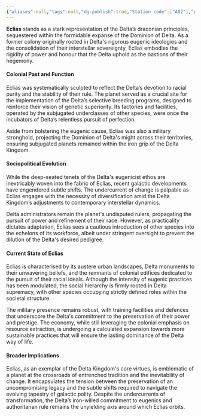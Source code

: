 ```yaml
---
{"aliases":null,"tags":null,"dg-publish":true,"Station code":["A02"],"permalink":"/narrative/locations/worlds/eclias/","dgPassFrontmatter":true}
---
```


**Eclias** stands as a stark representation of the Delta’s draconian principles, sequestered within the formidable expanse of the Dominion of Delta. As a former colony originally rooted in Delta's rigorous eugenic ideologies and the consolidation of their interstellar sovereignty, Eclias embodies the rigidity of power and honour that the Delta uphold as the bastions of their hegemony.
#### Colonial Past and Function

Eclias was systematically sculpted to reflect the Delta’s devotion to racial purity and the stability of their rule. The planet served as a crucial site for the implementation of the Delta’s selective breeding programs, designed to reinforce their vision of genetic superiority. Its factories and facilities, operated by the subjugated underclasses of other species, were once the incubators of Delta’s relentless pursuit of perfection.

Aside from bolstering the eugenic cause, Eclias was also a military stronghold, projecting the Dominion of Delta's might across their territories, ensuring subjugated planets remained within the iron grip of the Delta Kingdom.

#### Sociopolitical Evolution

While the deep-seated tenets of the Delta's eugenicist ethos are inextricably woven into the fabric of Eclias, recent galactic developments have engendered subtle shifts. The undercurrent of change is palpable as Eclias engages with the necessity of diversification amid the Delta Kingdom’s adjustments to contemporary interstellar dynamics.

Delta administrators remain the planet's undisputed rulers, propagating the pursuit of power and refinement of their race. However, as practicality dictates adaptation, Eclias sees a cautious introduction of other species into the echelons of its workforce, albeit under stringent oversight to prevent the dilution of the Delta's desired pedigree.

#### Current State of Eclias

Eclias is characterised by its austere urban landscapes, Delta monuments to their unwavering beliefs, and the remnants of colonial edifices dedicated to the pursuit of their racial ideals. Although the intensity of eugenic practices has been modulated, the social hierarchy is firmly rooted in Delta supremacy, with other species occupying strictly defined roles within the societal structure.

The military presence remains robust, with training facilities and defences that underscore the Delta's commitment to the preservation of their power and prestige. The economy, while still leveraging the colonial emphasis on resource extraction, is undergoing a calculated expansion towards more sustainable practices that will ensure the lasting dominance of the Delta way of life.

#### Broader Implications

Eclias, as an exemplar of the Delta Kingdom's core virtues, is emblematic of a planet at the crossroads of entrenched tradition and the inevitability of change. It encapsulates the tension between the preservation of an uncompromising legacy and the subtle shifts required to navigate the evolving tapestry of galactic polity. Despite the undercurrents of transformation, the Delta’s iron-willed commitment to eugenics and authoritarian rule remains the unyielding axis around which Eclias orbits.